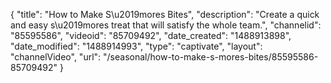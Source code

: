 {
    "title": "How to Make S\u2019mores Bites",
    "description": "Create a quick and easy s\u2019mores treat that will satisfy the whole team.",
    "channelid": "85595586",
    "videoid": "85709492",
    "date_created": "1488913898",
    "date_modified": "1488914993",
    "type": "captivate",
    "layout": "channelVideo",
    "url": "\/seasonal\/how-to-make-s-mores-bites\/85595586-85709492"
}